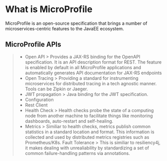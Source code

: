 # **What is MicroProfile**
MicroProfile is an open-source specification that brings a number of microservices-centric features to the JavaEE ecosystem.

## **MicroProfile APIs**
> - Open API
    > Provides a JAX-RS binding for the OpenAPI specification. It is an API description format for REST. The feature is enabled by default in all MicroProfile applications and automatically generates API documentation for JAX-RS endpoints
> - Open Tracing
    > Providing a standard for instrumenting microservices for distributed tracing in a tech agnostic manner. Tools can be Zipkin or Jaeger.
> - JWT propagation
    > Java binding for the JWT specification.
> - Configuration
> - Rest Client
> - Health Check
    > Health checks probe the state of a computing node from another machine to facilitate things like monitoring dashboards, auto-restart and self-healing.
> - Metrics
    > Similiar to health checks, metrics publish common statistics in a standard location and format. This information is collected and used by distributed metrics registries such as Prometheus/K8s.
> Fault Tolerance
    > This is similiar to resiliency4j, it makes dealing with unrealiability by standardizing a set of common failure-handling patterns via annotations.